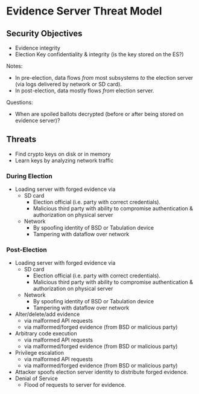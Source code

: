 # Evidence Server Threat Model

## Security Objectives

* Evidence integrity
* Election Key confidentiality & integrity (is the key stored on the ES?)

Notes:

- In pre-election, data flows _from_ most subsystems _to_ the election server (via logs delivered
  by network or SD card).
- In post-election, data mostly flows _from_ election server.
  
Questions:

- When are spoiled ballots decrypted (before or after being stored on evidence server)?

## Threats

- Find crypto keys on disk or in memory
- Learn keys by analyzing network traffic

### During Election 

- Loading server with forged evidence via
    - SD card
        - Election official (i.e. party with correct credentials).
        - Malicious third party with ability to compromise authentication &
          authorization on physical server
    - Network
        - By spoofing identity of BSD or Tabulation device
        - Tampering with dataflow over network

### Post-Election

- Loading server with forged evidence via
    - SD card
        - Election official (i.e. party with correct credentials).
        - Malicious third party with ability to compromise authentication &
          authorization on physical server
    - Network
        - By spoofing identity of BSD or Tabulation device
        - Tampering with dataflow over network
- Alter/delete/add evidence 
    - via malformed API requests
    - via malformed/forged evidence (from BSD or malicious party)
- Arbitrary code execution 
    - via malformed API requests
    - via malformed/forged evidence (from BSD or malicious party)
- Privilege escalation
    - via malformed API requests
    - via malformed/forged evidence (from BSD or malicious party)
- Attacker spoofs election server identity to distribute forged evidence.
- Denial of Service
    - Flood of requests to server for evidence.
